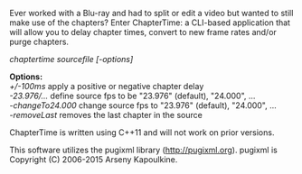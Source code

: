 Ever worked with a Blu-ray and had to split or edit a video but wanted to still make use of the chapters? Enter ChapterTime: a CLI-based application that will allow you to delay chapter times, convert to new frame rates and/or purge chapters.

*chaptertime sourcefile [-options]*

**Options:**<br />
*+/-100ms*            apply a positive or negative chapter delay  
*-23.976/...*            define source fps to be \"23.976\" (default), \"24.000\", ...  
*-changeTo24.000*            change source fps to \"23.976\" (default), \"24.000\", ...  
*-removeLast*            removes the last chapter in the source  

ChapterTime is written using C++11 and will not work on prior versions.

This software utilizes the pugixml library (http://pugixml.org). pugixml is Copyright (C) 2006-2015 Arseny Kapoulkine.